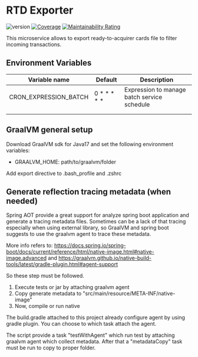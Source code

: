 # RTD Exporter
![version](https://img.shields.io/github/v/release/pagopa/rtd-ms-exporter)
[![Coverage](https://sonarcloud.io/api/project_badges/measure?project=pagopa_rtd-ms-exporter&metric=coverage)](https://sonarcloud.io/summary/new_code?id=pagopa_rtd-ms-exporter)
[![Maintainability Rating](https://sonarcloud.io/api/project_badges/measure?project=pagopa_rtd-ms-exporter&metric=sqale_rating)](https://sonarcloud.io/summary/new_code?id=pagopa_rtd-ms-exporter)

This microservice allows to export ready-to-acquirer cards file to filter incoming transactions.

## Environment Variables
| Variable name         | Default     | Description                                 |
|-----------------------|-------------|---------------------------------------------|
| CRON_EXPRESSION_BATCH | 0 * * * * * | Expression to manage batch service schedule |
|                       |             |                                             |
|                       |             |                        


## GraalVM general setup
Download GraalVM sdk for Java17 and set the following environment variables:
- GRAALVM_HOME: path/to/graalvm/folder

Add export directive to .bash_profile and .zshrc

## Generate reflection tracing metadata (when needed)
Spring AOT provide a great support for analyze spring boot application and generate a tracing metadata files.
Sometimes can be a lack of that tracing especially when using external library, so GraalVM and spring boot suggests
to use the graalvm agent to trace these metadata.

More info refers to: https://docs.spring.io/spring-boot/docs/current/reference/html/native-image.html#native-image.advanced
and https://graalvm.github.io/native-build-tools/latest/gradle-plugin.html#agent-support

So these step must be followed.
1. Execute tests or jar by attaching graalvm agent
2. Copy generate metadata to "src/main/resource/META-INF/native-image"
3. Now, compile or run native

The build.gradle attached to this project already configure agent by using gradle plugin.
You can choose to which task attach the agent. 

The script provide a task "testWithAgent" which run test by attaching graalvm agent which collect metadata.
After that a "metadataCopy" task must be run to copy to proper folder.
